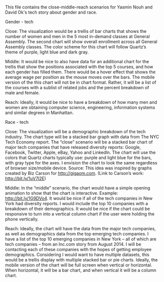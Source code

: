 This file contains the close-middle-reach scenarios for Yasmin Nouh and David Ok's tech story about gender and race.

Gender - tech

Close: The visualization would be a trellis of bar charts that shows the number of women and men in the 5 most in-demand classes at General Assembly. The second chart will show overall enrollment across all General Assembly classes. The color scheme for this chart will follow Quartz’s theme of purple, light blue and dark gray.

Middle: It would be nice to also have data for an additional chart for the trellis that show the positions associated with the top 5 courses, and how each gender has filled them. There would be a hover effect that shows the average wage per position as the mouse moves over the bars. The mobile version of the this chart will not be in chart format. Rather, it will be a list of the courses with a sublist of related jobs and the percent breakdown of male and female.

Reach: Ideally, it would be nice to have a breakdown of how many men and women are obtaining computer science, engineering, information systems and similar degrees in Manhattan.

Race - tech

Close: The visualization will be a demographic breakdown of the tech industry. The chart type will be a stacked bar graph with data from The NYC Tech Economy report. The “close” scenario will be a stacked bar chart of major tech companies that have released diversity reports: Google, Facebook, Twitter, Apple, eBay, Yahoo and LinkedIn. The chart will use the colors that Quartz charts typically use: purple and light blue for the bars, with gray type for the axes. I envision the chart to look the same regardless of browser size/mobile device.
Source: This idea was inspired by graphs created by Biz Carson for http://gigaom.com. (Link to Carson’s work: http://bit.ly/1uV7l2E) 

Middle: In the “middle” scenario, the chart would have a simple opening animation to show that the chart is interactive. Example: http://bit.ly/1G9DVo4. It would be nice if all of the tech companies in New York had diversity reports. I would include the top 10 companies with a breakdown of their demographics. It would be nice if the chart could be responsive to turn into a vertical column chart if the user were holding the phone vertically. 

Reach: Ideally, the chart will have the data from the major tech companies, as well as demographics data from the top emerging tech companies. I have a list of the top 10 emerging companies in New York – all of which are tech companies – from an Inc.com story from August 2014. I will be contacting each of these companies with the hopes of getting employee demographics. Considering I would want to have multiple datasets, this would be a trellis display with multiple stacked bar or pie charts. Ideally, the mobile version of the chart will be full screen when vertical or horizontal. When horizontal, it will be a bar chart, and when vertical it will be a column chart.